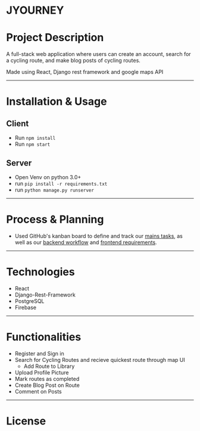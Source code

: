 # JYOURNEY

# Project Description

A full-stack web application where users can create an account, search for a cycling route, and make blog posts of cycling routes.

Made using React, Django rest framework and google maps API


-------

# Installation & Usage

## Client

- Run `npm install`
- Run `npm start`

## Server

- Open Venv on python 3.0+
- run `pip install -r requirements.txt`
- run `python manage.py runserver`

-------

# Process & Planning

* Used GitHub's kanban board to define and track our [mains tasks](https://github.com/rakib2067/JYOURNEY/projects/1), as well as our [backend workflow](https://github.com/rakib2067/JYOURNEY/projects/3) and [frontend requirements](https://github.com/rakib2067/JYOURNEY/projects/2).

-------

# Technologies

- React
- Django-Rest-Framework
- PostgreSQL
- Firebase

-------

# Functionalities

- Register and Sign in
- Search for Cycling Routes and recieve quickest route through map UI
  - Add Route to Library
- Upload Profile Picture
- Mark routes as completed
- Create Blog Post on Route
- Comment on Posts
-------



# License
